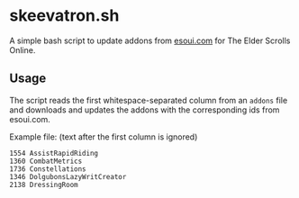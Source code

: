 # skeevatron.sh
A simple bash script to update addons from [esoui.com](https://esoui.com) for The Elder Scrolls Online.

## Usage
The script reads the first whitespace-separated column from an `addons` file and downloads and updates the addons with the corresponding ids from esoui.com.

Example file:
(text after the first column is ignored)
```
1554 AssistRapidRiding
1360 CombatMetrics
1736 Constellations
1346 DolgubonsLazyWritCreator
2138 DressingRoom
```
